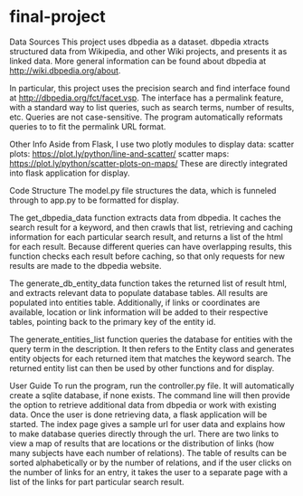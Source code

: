 # final-project

Data Sources
This project uses dbpedia as a dataset. dbpedia xtracts structured data from Wikipedia, and other Wiki projects, and presents it as linked data. More general information can be found about dbpedia at http://wiki.dbpedia.org/about.

In particular, this project uses the precision search and find interface found at http://dbpedia.org/fct/facet.vsp. The interface has a permalink feature, with a standard way to list queries, such as search terms, number of results, etc. Queries are not case-sensitive. The program automatically reformats queries to to fit the permalink URL format.

Other Info
Aside from Flask, I use two plotly modules to display data:
 scatter plots: https://plot.ly/python/line-and-scatter/
 scatter maps: https://plot.ly/python/scatter-plots-on-maps/
These are directly integrated into flask application for display.

Code Structure
The model.py file structures the data, which is funneled through to app.py to be formatted for display.

The get_dbpedia_data function extracts data from dbpedia. It caches the search result for a keyword, and then crawls that list, retrieving and caching information for each particular search result, and returns a list of the html for each result. Because different queries can have overlapping results, this function checks each result before caching, so that only requests for new results are made to the dbpedia website. 

The generate_db_entity_data function takes the returned list of result html, and extracts relevant data to populate database tables. All results are populated into entities table. Additionally, if links or coordinates are available, location or link information will be added to their respective tables, pointing back to the primary key of the entity id.

The generate_entities_list function queries the database for entities with the query term in the description. It then refers to the Entity class and generates entity objects for each returned item that matches the keyword search. The returned entity list can then be used by other functions and for display.

User Guide
To run the program, run the controller.py file. It will automatically create a sqlite database, if none exists. The command line will then provide the option to retrieve additional data from dbpedia or work with existing data. Once the user is done retrieving data, a flask application will be started. The index page gives a sample url for user data and explains how to make database queries directly through the url. There are two links to view a map of results that are locations or the distribution of links (how many subjects have each number of relations). The table of results can be sorted alphabetically or by the number of relations, and if the user clicks on the number of links for an entry, it takes the user to a separate page with a list of the links for part particular search result.

